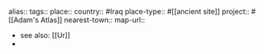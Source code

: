 alias::
tags::
place::
country:: #Iraq 
place-type:: #[[ancient site]] project:: #[[Adam's Atlas]] 
nearest-town::
map-url::
- see also: [[Ur]]
-